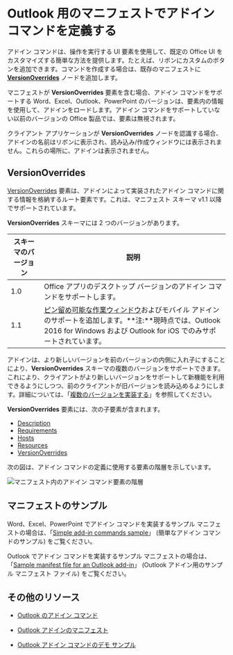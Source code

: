 # <a name="define-add-in-commands-in-your-manifest"></a>Outlook 用のマニフェストでアドイン コマンドを定義する

アドイン コマンドは、操作を実行する UI 要素を使用して、既定の Office UI をカスタマイズする簡単な方法を提供します。たとえば、リボンにカスタムのボタンを追加できます。コマンドを作成する場合は、既存のマニフェストに **[VersionOverrides](../../reference/manifest/versionoverrides.md)** ノードを追加します。 

マニフェストが **VersionOverrides** 要素を含む場合、アドイン コマンドをサポートする Word、Excel、Outlook、PowerPoint のバージョンは、要素内の情報を使用して、アドインをロードします。アドイン コマンドをサポートしていない以前のバージョンの Office 製品では、要素は無視されます。

クライアント アプリケーションが **VersionOverrides** ノードを認識する場合、アドインの名前はリボンに表示され、読み込み/作成ウィンドウには表示されません。これらの場所に、アドインは表示されません。
 
## <a name="versionoverrides"></a>VersionOverrides

[VersionOverrides](../../reference/manifest/versionoverrides.md) 要素は、アドインによって実装されたアドイン コマンドに関する情報を格納するルート要素です。これは、マニフェスト スキーマ v1.1 以降でサポートされています。

**VersionOverrides** スキーマには 2 つのバージョンがあります。

| スキーマのバージョン | 説明 |
|----------------|-------------|
| 1.0 | Office アプリのデスクトップ バージョンのアドイン コマンドをサポートします。 | 
| 1.1 | [ピン留め可能な作業ウィンドウ](https://docs.microsoft.com/outlook/add-ins/pinnable-taskpane)およびモバイル アドインのサポートを追加します。**注:**現時点では、Outlook 2016 for Windows および Outlook for iOS でのみサポートされています。 |

アドインは、より新しいバージョンを前のバージョンの内側に入れ子にすることにより、**VersionOverrides** スキーマの複数のバージョンをサポートできます。これにより、クライアントがより新しいバージョンをサポートして新機能を利用できるようにしつつ、前のクライアントが旧バージョンを読み込めるようにします。詳細については、「[複数のバージョンを実装する](../../reference/manifest/versionoverrides.md#implementing-multiple-versions)」を参照してください。

**VersionOverrides** 要素には、次の子要素が含まれます。

- [Description](../../reference/manifest/description.md)
- [Requirements](../../reference/manifest/requirements.md)
- [Hosts](../../reference/manifest/hosts.md)
- [Resources](../../reference/manifest/resources.md)
- [VersionOverrides](../../reference/manifest/versionoverrides.md)

次の図は、アドイン コマンドの定義に使用する要素の階層を示しています。 

![マニフェスト内のアドイン コマンド要素の階層](../../images/080da303-51c4-4882-b74a-7ba11517c0ad.png)

## <a name="sample-manifests"></a>マニフェストのサンプル

Word、Excel、PowerPoint でアドイン コマンドを実装するサンプル マニフェストの場合は、「[Simple add-in commands sample](https://github.com/OfficeDev/Office-Add-in-Commands-Samples/tree/master/Simple)」 (簡単なアドイン コマンドのサンプル) をご覧ください。

Outlook でアドイン コマンドを実装するサンプル マニフェストの場合は、「[Sample manifest file for an Outlook add-in](https://github.com/OfficeDev/outlook-add-in-command-demo/blob/master/command-demo-manifest.xml)」 (Outlook アドイン用のサンプル マニフェスト ファイル) をご覧ください。

## <a name="additional-resources"></a>その他のリソース

- [Outlook のアドイン コマンド](https://docs.microsoft.com/outlook/add-ins/add-in-commands-for-outlook)
    
- [Outlook アドインのマニフェスト](https://docs.microsoft.com/outlook/add-ins/manifests)
    
- [Outlook アドイン コマンドのデモ サンプル](https://github.com/OfficeDev/outlook-add-in-command-demo)
